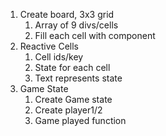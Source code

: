 1. Create board, 3x3 grid
   1. Array of 9 divs/cells
   2. Fill each cell with component
2. Reactive Cells
   1. Cell ids/key
   2. State for each cell
   3. Text represents state
3. Game State
   1. Create Game state
   2. Create player1/2
   3. Game played function
